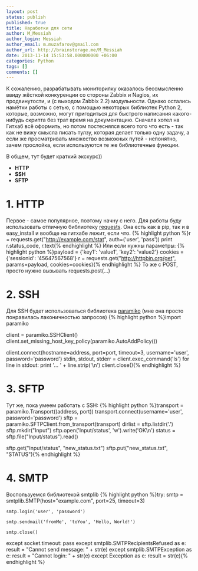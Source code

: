 ```yaml
---
layout: post
status: publish
published: true
title: Наработки для сети
author: M_Messiah
author_login: Messiah
author_email: m.muzafarov@gmail.com
author_url: http://brainstorage.me/M_Messiah
date: 2013-11-14 15:53:58.000000000 +06:00
categories: Python
tags: []
comments: []
---
```


К сожалению, разрабатывать мониторилку оказалось бессмысленно ввиду жёсткой конкуренции со стороны Zabbix и Nagios, их продвинутости, и (с выходом Zabbix 2.2) модульности.
Однако остались намётки работы с сетью, с помощью некоторых библиотек Python 2, которые, возможно, могут пригодиться для быстрого написания какого-нибудь скрипта без трат время на документацию.
Сначала хотел на Гитхаб всё оформить, но потом постеснялся всего того что есть - так как не вижу смысла писать тулзу, которая делает только одну задачу, а если же просматривать множество возможных путей - непонятно, зачем прослойка, если используются те же библиотечные функции.

В общем, тут будет краткий экскурс))

+ **HTTP**
+ **SSH**
+ **SFTP**

<!--more-->

# 1. HTTP #
Первое - самое популярное, поэтому начну с него. Для работы буду использовать отличную библиотеку [requests](www.python-requests.org/en/latest/). Она есть как в pip, так и в easy_install и вообще на гитхабе лежит, если что.
{% highlight python %}r = requests.get("http://example.com/stat",
                 auth=('user', 'pass'))
print r.status_code, r.text{% endhighlight %}
Или если нужны параметры:
{% highlight python %}payload = {'key1': 'value1', 'key2': 'value2'}
cookies = {'sessionid': '45647567568'}
r = requests.get("http://httpbin.org/get",
                 params=payload, cookies=cookies){% endhighlight %}
То же с POST, просто нужно вызывать requests.post(...)
# 2. SSH #
Для SSH будет использоваться библиотека [paramiko](https://github.com/paramiko/paramiko/) (мне она просто понравилась лаконичностью запросов)
{% highlight python %}import paramiko

client = paramiko.SSHClient()
client.set_missing_host_key_policy(paramiko.AutoAddPolicy())

client.connect(hostname=address, port=port, timeout=3,
                       username='user', password='password')
stdin, stdout, stderr = client.exec_command('ls')
for line in stdout:
    print '... ' + line.strip('\n')
client.close(){% endhighlight %}
# 3. SFTP #
Тут же, пока умеем работать с SSH:
{% highlight python %}transport = paramiko.Transport((address, port))
transport.connect(username='user', password='password')
sftp = paramiko.SFTPClient.from_transport(transport)
dirlist = sftp.listdir('.')
sftp.mkdir("Input")
sftp.open('Input/status', 'w').write('OK\n')
status = sftp.file("Input/status").read()

sftp.get("Input/status", "new_status.txt")
sftp.put("new_status.txt", "STATUS"){% endhighlight %}
# 4. SMTP #
Воспользуемся библиотекой smtplib
{% highlight python %}try:
    smtp = smtplib.SMTP(host="example.com", port=25,
                        timeout=3)

    smtp.login('user', 'password')

    smtp.sendmail('fromMe', 'toYou', 'Hello, World!')

    smtp.close()
except socket.timeout:
        pass
except smtplib.SMTPRecipientsRefused as e:
    result = "Cannot send message: " + str(e)
except smtplib.SMTPException as e:
    result = "Cannot login: " + str(e)
except Exception as e:
    result = str(e){% endhighlight %}
